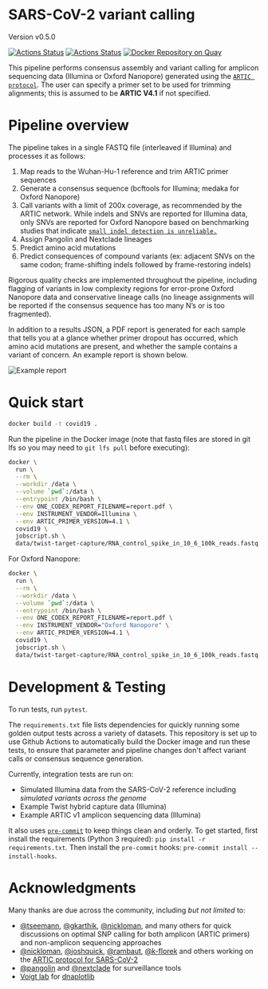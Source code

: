 # SARS-CoV-2 variant calling

Version v0.5.0

[![Actions Status](https://github.com/onecodex/sars-cov-2/workflows/test/badge.svg)](https://github.com/onecodex/sars-cov-2/actions) [![Actions Status](https://github.com/onecodex/sars-cov-2/workflows/pre-commit/badge.svg)](https://github.com/onecodex/sars-cov-2/actions) [![Docker Repository on Quay](https://quay.io/repository/refgenomics/covid19/status "Docker Repository on Quay")](https://quay.io/repository/refgenomics/covid19)

This pipeline performs consensus assembly and variant calling for amplicon sequencing data (Illumina or Oxford Nanopore) generated using the [`ARTIC protocol`](https://artic.network/ncov-2019). The user can specify a primer set to be used for trimming alignments; this is assumed to be **ARTIC V4.1** if not specified.

# Pipeline overview

The pipeline takes in a single FASTQ file (interleaved if Illumina) and processes it as follows:

1. Map reads to the Wuhan-Hu-1 reference and trim ARTIC primer sequences
2. Generate a consensus sequence (bcftools for Illumina; medaka for Oxford Nanopore)
3. Call variants with a limit of 200x coverage, as recommended by the ARTIC network. While indels and SNVs are reported for Illumina data, only SNVs are reported for Oxford Nanopore based on benchmarking studies that indicate [`small indel detection is unreliable.`](https://doi.org/10.1038/s41467-020-20075-6)
4. Assign Pangolin and Nextclade lineages
5. Predict amino acid mutations
6. Predict consequences of compound variants (ex: adjacent SNVs on the same codon; frame-shifting indels followed by frame-restoring indels)

Rigorous quality checks are implemented throughout the pipeline, including flagging of variants in low complexity regions for error-prone Oxford Nanopore data and conservative lineage calls (no lineage assignments will be reported if the consensus sequence has too many N’s or is too fragmented).

In addition to a results JSON, a PDF report is generated for each sample that tells you at a glance whether primer dropout has occurred, which amino acid mutations are present, and whether the sample contains a variant of concern. An example report is shown below.

![Example report](https://www.onecodex.com/uploads/sars-cov-2-report-2021-example.png)

# Quick start

```sh
docker build -t covid19 .
```

Run the pipeline in the Docker image (note that fastq files are stored in git lfs so you may need to `git lfs pull` before executing):

```sh
docker \
  run \
  --rm \
  --workdir /data \
  --volume `pwd`:/data \
  --entrypoint /bin/bash \
  --env ONE_CODEX_REPORT_FILENAME=report.pdf \
  --env INSTRUMENT_VENDOR=Illumina \
  --env ARTIC_PRIMER_VERSION=4.1 \
  covid19 \
  jobscript.sh \
  data/twist-target-capture/RNA_control_spike_in_10_6_100k_reads.fastq.gz
```

For Oxford Nanopore:

```sh
docker \
  run \
  --rm \
  --workdir /data \
  --volume `pwd`:/data \
  --entrypoint /bin/bash \
  --env ONE_CODEX_REPORT_FILENAME=report.pdf \
  --env INSTRUMENT_VENDOR="Oxford Nanopore" \
  --env ARTIC_PRIMER_VERSION=4.1 \
  covid19 \
  jobscript.sh \
  data/twist-target-capture/RNA_control_spike_in_10_6_100k_reads.fastq.gz
```

# Development & Testing

To run tests, run `pytest`.

The `requirements.txt` file lists dependencies for quickly running some golden output tests across a variety of datasets. This repository is set up to use Github Actions to automatically build the Docker image and run these tests, to ensure that parameter and pipeline changes don't affect variant calls or consensus sequence generation.

Currently, integration tests are run on:
* Simulated Illumina data from the SARS-CoV-2 reference including _simulated variants across the genome_
* Example Twist hybrid capture data (Illumina)
* Example ARTIC v1 amplicon sequencing data (Illumina)

It also uses [`pre-commit`](https://pre-commit.com/) to keep things clean and orderly. To get started, first install the requirements (Python 3 required): `pip install -r requirements.txt`. Then install the `pre-commit` hooks: `pre-commit install --install-hooks`.

# Acknowledgments

Many thanks are due across the community, including _but not limited_ to:
- [@tseemann](https://github.com/tseemann), [@gkarthik](https://github.com/gkarthik), [@nickloman](https://github.com/nickloman), and many others for quick discussions on optimal SNP calling for both amplicon (ARTIC primers) and non-amplicon sequencing approaches
- [@nickloman](https://github.com/nickloman), [@joshquick](https://github.com/joshquick), [@rambaut](https://github.com/rambaut), [@k-florek](https://github.com/k-florek) and others working on the [ARTIC protocol for SARS-CoV-2](https://github.com/artic-network/artic-ncov2019)
- [@pangolin](https://github.com/cov-lineages/pangolin) and [@nextclade](https://github.com/nextstrain/nextclade) for surveillance tools
- [Voigt lab](http://web.mit.edu/voigtlab/) for [dnaplotlib](https://github.com/VoigtLab/dnaplotlib)
